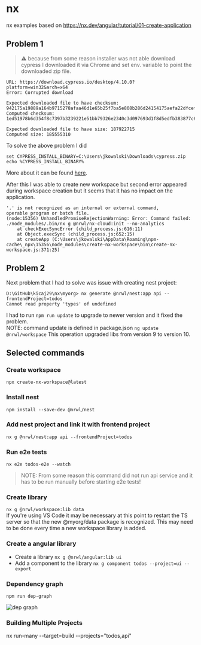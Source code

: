 # nx
nx examples
based on https://nx.dev/angular/tutorial/01-create-application

## Problem 1
> :warning: because from some reason installer was not able download cypress I downloaded it via Chrome and set env. variable to point the downloaded zip file.

```
URL: https://download.cypress.io/desktop/4.10.0?platform=win32&arch=x64
Error: Corrupted download

Expected downloaded file to have checksum: 942175a19889a164b9715278afaa46d1e65b25f7ba5e808b286d24154175aefa22dfcef6f3a18577866d5b61c172cd33318b4c6848c0479f976241e33cada116
Computed checksum: 1ed51978b6d354f8c7397b3239221e51bb79326e2340c3d097693d1f8d5edfb383877c64341fcc6e9a7e2cf1f79b3dd5a04ab0bcea34b2e07ca56b6934406f6f

Expected downloaded file to have size: 187922715
Computed size: 185555310
```

To solve the above problem I did

```
set CYPRESS_INSTALL_BINARY=C:\Users\jkowalski\Downloads\cypress.zip
echo %CYPRESS_INSTALL_BINARY%

```
More about it can be found [here](https://docs.cypress.io/guides/getting-started/installing-cypress.html#Install-binary).

After this I was able to create new workspace but second error appeared during workspace creation but it seems that it has no impact on the application.

```
'.' is not recognized as an internal or external command,
operable program or batch file.
(node:15356) UnhandledPromiseRejectionWarning: Error: Command failed: ./node_modules/.bin/nx g @nrwl/nx-cloud:init --no-analytics
    at checkExecSyncError (child_process.js:616:11)
    at Object.execSync (child_process.js:652:15)
    at createApp (C:\Users\jkowalski\AppData\Roaming\npm-cache\_npx\15356\node_modules\create-nx-workspace\bin\create-nx-workspace.js:371:25)
```

## Problem 2

Next problem that I had to solve was issue with creating nest project:

```
D:\GitHub\kicaj29\nx\myorg> nx generate @nrwl/nest:app api --frontendProject=todos
Cannot read property 'types' of undefined
```

I had to run ```npm run update``` to upgrade to newer version and it fixed the problem.   
NOTE: command update is defined in package.json ```ng update @nrwl/workspace```
This operation upgraded libs from version 9 to version 10.

## Selected commands

### Create workspace
```npx create-nx-workspace@latest```  

### Install nest 
```npm install --save-dev @nrwl/nest```   

### Add nest project and link it with frontend project 
```nx g @nrwl/nest:app api --frontendProject=todos```   

### Run e2e tests 
```nx e2e todos-e2e --watch```   
>NOTE: From some reason this command did not run api service and it has to be run manually before starting e2e tests!


### Create library 
```nx g @nrwl/workspace:lib data```   
If you're using VS Code it may be necessary at this point to restart the TS server so that the new @myorg/data package is recognized. This may need to be done every time a new workspace library is added.   

### Create a angular library

* Create a library ```nx g @nrwl/angular:lib ui```
* Add a component to the library ```nx g component todos --project=ui --export```

### Dependency graph
```npm run dep-graph```

![dep graph](images/dep-graph.png)

### Building Multiple Projects
nx run-many --target=build --projects="todos,api"